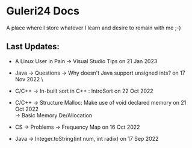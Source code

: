 # Guleri24 Docs

 A place where I store whatever I learn and desire to remain with me ;-)

 ## Last Updates:
 * A Linux User in Pain -> Visual Studio Tips on 21 Jan 2023
 
 * Java -> Questions -> Why doesn't Java support unsigned ints? on 17 Nov 2022 \

 * C/C++ -> In-built sort in C++ : IntroSort on 22 Oct 2022

 * C/C++ -> Structure Malloc: Make use of void declared memory on 21 Oct 2022 \
       -> Basic Memory De/Allocation 
       
 * CS -> Problems -> Frequency Map on 16 Oct 2022

 * Java -> Integer.toString(int num, int radix) on 17 Sep 2022
